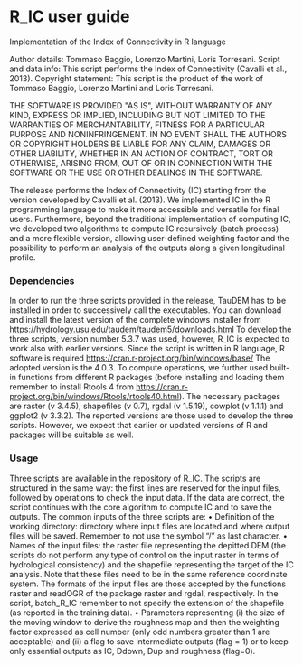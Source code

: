 # R_IC user guide

Implementation of the Index of Connectivity in R language

Author details: Tommaso Baggio, Lorenzo Martini, Loris Torresani.
Script and data info: This script performs the Index of Connectivity (Cavalli et al., 2013).
Copyright statement: This script is the product of the work of Tommaso Baggio, Lorenzo Martini and Loris Torresani.

THE SOFTWARE IS PROVIDED "AS IS", WITHOUT WARRANTY OF ANY KIND, EXPRESS OR IMPLIED, INCLUDING BUT NOT LIMITED TO THE WARRANTIES OF MERCHANTABILITY, FITNESS FOR A PARTICULAR PURPOSE AND NONINFRINGEMENT. IN NO EVENT SHALL THE AUTHORS OR COPYRIGHT HOLDERS BE LIABLE FOR ANY CLAIM, DAMAGES OR OTHER LIABILITY, WHETHER IN AN ACTION OF CONTRACT, TORT OR OTHERWISE, ARISING FROM, OUT OF OR IN CONNECTION WITH THE SOFTWARE OR THE USE OR OTHER DEALINGS IN THE SOFTWARE.

The release performs the Index of Connectivity (IC) starting from the version developed by Cavalli et al. (2013). We implemented IC in the R programming language to make it more accessible and versatile for final users. Furthermore, beyond the traditional implementation of computing IC, we developed two algorithms to compute IC recursively (batch process) and a more flexible version, allowing user-defined weighting factor and the possibility to perform an analysis of the outputs along a given longitudinal profile.

### Dependencies
In order to run the three scripts provided in the release, TauDEM has to be installed in order to successively call the executables. You can download and install the latest version of the complete windows installer from https://hydrology.usu.edu/taudem/taudem5/downloads.html To develop the three scripts, version number 5.3.7 was used, however, R_IC is expected to work also with earlier versions.
Since the script is written in R language, R software is required https://cran.r-project.org/bin/windows/base/ The adopted version is the 4.0.3. To compute operations, we further used built-in functions from different R packages (before installing and loading them remember to install Rtools 4 from https://cran.r-project.org/bin/windows/Rtools/rtools40.html). The necessary packages are raster (v 3.4.5), shapefiles (v 0.7), rgdal (v 1.5.19), cowplot (v 1.1.1) and ggplot2 (v 3.3.2). The reported versions are those used to develop the three scripts. However, we expect that earlier or updated versions of R and packages will be suitable as well.

### Usage 
Three scripts are available in the repository of R_IC. The scripts are structured in the same way: the first lines are reserved for the input files, followed by operations to check the input data. If the data are correct, the script continues with the core algorithm to compute IC and to save the outputs. The common inputs of the three scripts are:
•	Definition of the working directory: directory where input files are located and where output files will be saved. Remember to not use the symbol “/” as last character.
•	Names of the input files: the raster file representing the depitted DEM (the scripts do not perform any type of control on the input raster in terms of hydrological consistency) and the shapefile representing the target of the IC analysis. Note that these files need to be in the same reference coordinate system. The formats of the input files are those accepted by the functions raster and readOGR of the package raster and rgdal, respectively. In the script, batch_R_IC remember to not specify the extension of the shapefile (as reported in the training data).
•	Parameters representing (i) the size of the moving window to derive the roughness map and then the weighting factor expressed as cell number (only odd numbers greater than 1 are acceptable) and (ii) a flag to save intermediate outputs (flag = 1) or to keep only essential outputs as IC, Ddown, Dup and roughness (flag=0).
